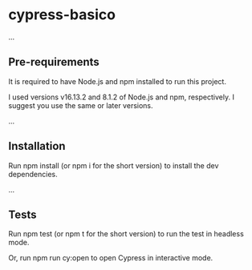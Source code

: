 # cypress-basico

...
## Pre-requirements
It is required to have Node.js and npm installed to run this project.

I used versions v16.13.2 and 8.1.2 of Node.js and npm, respectively. I suggest you use the same or later versions.

...
## Installation
Run npm install (or npm i for the short version) to install the dev dependencies.

...
## Tests
Run npm test (or npm t for the short version) to run the test in headless mode.

Or, run npm run cy:open to open Cypress in interactive mode.

